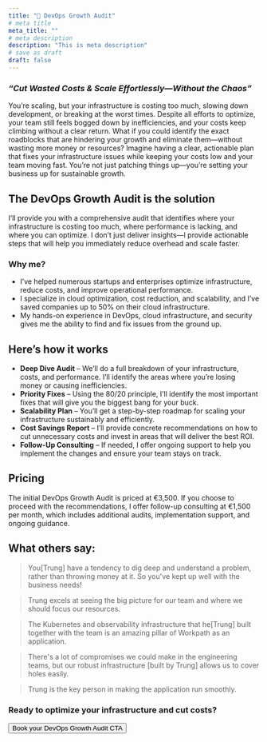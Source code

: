 ```yaml
---
title: "🚀 DevOps Growth Audit"
# meta title
meta_title: ""
# meta description
description: "This is meta description"
# save as draft
draft: false
---
```


### *“Cut Wasted Costs & Scale Effortlessly—Without the Chaos”*

<!--
#### Price: €3,500 for the initial audit, with €1,500 for follow-up consulting (if needed)
-->


You’re scaling, but your infrastructure is costing too much, slowing down development, or breaking at the worst times. Despite all efforts to optimize, your team still feels bogged down by inefficiencies, and your costs keep climbing without a clear return.
What if you could identify the exact roadblocks that are hindering your growth and eliminate them—without wasting more money or resources?
Imagine having a clear, actionable plan that fixes your infrastructure issues while keeping your costs low and your team moving fast. You’re not just patching things up—you’re setting your business up for sustainable growth.

## The DevOps Growth Audit is the solution
I’ll provide you with a comprehensive audit that identifies where your infrastructure is costing too much, where performance is lacking, and where you can optimize. I don’t just deliver insights—I provide actionable steps that will help you immediately reduce overhead and scale faster.

### Why me?
* I’ve helped numerous startups and enterprises optimize infrastructure, reduce costs, and improve operational performance.
* I specialize in cloud optimization, cost reduction, and scalability, and I’ve saved companies up to 50% on their cloud infrastructure.
* My hands-on experience in DevOps, cloud infrastructure, and security gives me the ability to find and fix issues from the ground up.

## Here’s how it works
* **Deep Dive Audit** – We’ll do a full breakdown of your infrastructure, costs, and performance. I’ll identify the areas where you’re losing money or causing inefficiencies.
* **Priority Fixes** – Using the 80/20 principle, I’ll identify the most important fixes that will give you the biggest bang for your buck.
* **Scalability Plan** – You’ll get a step-by-step roadmap for scaling your infrastructure sustainably and efficiently.
* **Cost Savings Report** – I’ll provide concrete recommendations on how to cut unnecessary costs and invest in areas that will deliver the best ROI.
* **Follow-Up Consulting** – If needed, I offer ongoing support to help you implement the changes and ensure your team stays on track.

## Pricing
The initial DevOps Growth Audit is priced at €3,500. If you choose to proceed with the recommendations, I offer follow-up consulting at €1,500 per month, which includes additional audits, implementation support, and ongoing guidance.

## What others say:

> You[Trung] have a tendency to dig deep and understand a problem, rather than throwing money at it. So you've kept up well with the business needs!

> Trung excels at seeing the big picture for our team and where we should focus our resources.

> The Kubernetes and observability infrastructure that he[Trung] built together with the team is an amazing pillar of Workpath as an application.

> There's a lot of compromises we could make in the engineering teams, but our robust infrastructure [built by Trung] allows us to cover holes easily.

> Trung is the key person in making the application run smoothly.

### Ready to optimize your infrastructure and cut costs?

<button>Book your DevOps Growth Audit CTA</button>


